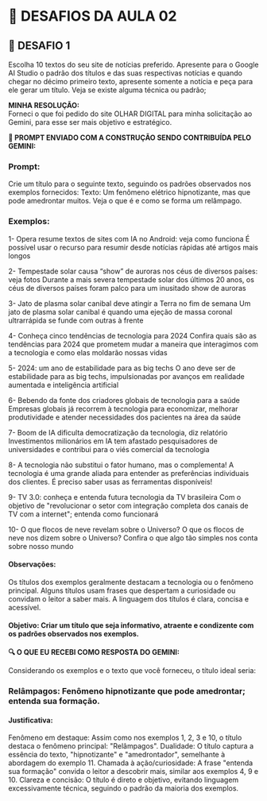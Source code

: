 # 🚀 DESAFIOS DA AULA 02

## 🎯 DESAFIO 1
Escolha 10 textos do seu site de notícias preferido. Apresente para o Google AI Studio o padrão dos títulos e 
das suas respectivas notícias e quando chegar no décimo primeiro texto, apresente somente a notícia e peça para ele gerar um título. Veja se existe alguma técnica ou padrão;

**MINHA RESOLUÇÃO:**  
Forneci o que foi pedido do site OLHAR DIGITAL para minha solicitação ao Gemini, para esse ser mais objetivo e estratégico.

**🔮 PROMPT ENVIADO COM A CONSTRUÇÃO SENDO CONTRIBUÍDA PELO GEMINI:**

### Prompt:
Crie um título para o seguinte texto, seguindo os padrões observados nos exemplos fornecidos:
Texto: Um fenômeno elétrico hipnotizante, mas que pode amedrontar muitos. Veja o que é e como se forma um relâmpago.

### Exemplos:
1- Opera resume textos de sites com IA no Android: veja como funciona
É possível usar o recurso para resumir desde notícias rápidas até artigos mais longos

2- Tempestade solar causa “show” de auroras nos céus de diversos países: veja fotos
Durante a mais severa tempestade solar dos últimos 20 anos, os céus de diversos países foram palco para um inusitado show de auroras

3- Jato de plasma solar canibal deve atingir a Terra no fim de semana
Um jato de plasma solar canibal é quando uma ejeção de massa coronal ultrarrápida se funde com outras à frente

4- Conheça cinco tendências de tecnologia para 2024
Confira quais são as tendências para 2024 que prometem mudar a maneira que interagimos com a tecnologia e como elas moldarão nossas vidas

5- 2024: um ano de estabilidade para as big techs
O ano deve ser de estabilidade para as big techs, impulsionadas por avanços em realidade aumentada e inteligência artificial

6- Bebendo da fonte dos criadores globais de tecnologia para a saúde
Empresas globais já recorrem à tecnologia para economizar, melhorar produtividade e atender necessidades dos pacientes na área da saúde

7- Boom de IA dificulta democratização da tecnologia, diz relatório
Investimentos milionários em IA tem afastado pesquisadores de universidades e contribui para o viés comercial da tecnologia

8- A tecnologia não substitui o fator humano, mas o complementa!
A tecnologia é uma grande aliada para entender as preferências individuais dos clientes. É preciso saber usas as ferramentas disponíveis!

9- TV 3.0: conheça e entenda futura tecnologia da TV brasileira
Com o objetivo de "revolucionar o setor com integração completa dos canais de TV com a internet"; entenda como funcionará

10- O que flocos de neve revelam sobre o Universo?
O que os flocos de neve nos dizem sobre o Universo? Confira o que algo tão simples nos conta sobre nosso mundo

#### Observações:
Os títulos dos exemplos geralmente destacam a tecnologia ou o fenômeno principal.
Alguns títulos usam frases que despertam a curiosidade ou convidam o leitor a saber mais.
A linguagem dos títulos é clara, concisa e acessível.

#### Objetivo: Criar um título que seja informativo, atraente e condizente com os padrões observados nos exemplos.

**🔍 O QUE EU RECEBI COMO RESPOSTA DO GEMINI:**

Considerando os exemplos e o texto que você forneceu, o título ideal seria:
###  Relâmpagos: Fenômeno hipnotizante que pode amedrontar; entenda sua formação.

####  **Justificativa:**
Fenômeno em destaque: Assim como nos exemplos 1, 2, 3 e 10, o título destaca o fenômeno principal: "Relâmpagos".
Dualidade: O título captura a essência do texto, "hipnotizante" e "amedrontador", semelhante à abordagem do exemplo 11.
Chamada à ação/curiosidade: A frase "entenda sua formação" convida o leitor a descobrir mais, similar aos exemplos 4, 9 e 10.
Clareza e concisão: O título é direto e objetivo, evitando linguagem excessivamente técnica, seguindo o padrão da maioria dos exemplos.

